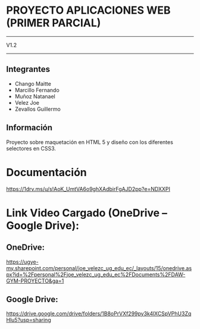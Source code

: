 # PROYECTO APLICACIONES WEB (PRIMER PARCIAL)

---

V1.2

---

## Integrantes

- Chango Maitte
- Marcillo Fernando
- Muñoz Natanael
- Velez Joe
- Zevallos Guillermo

## Información

Proyecto sobre maquetación en HTML 5 y diseño con los diferentes selectores en CSS3.

# Documentación

https://1drv.ms/u/s!AoK_UmtVA6o9ghXAdbirFgAJD2pp?e=NDXXPI


# Link Video Cargado (OneDrive – Google Drive): 

## OneDrive: 

https://ugye-my.sharepoint.com/personal/joe_velezc_ug_edu_ec/_layouts/15/onedrive.aspx?id=%2Fpersonal%2Fjoe_velezc_ug_edu_ec%2FDocuments%2FDAW-GYM-PROYECTO&ga=1

## Google Drive: 

https://drive.google.com/drive/folders/1B8oPrVXf299py3k4lXCSpVPhU3ZqHlu5?usp=sharing 

